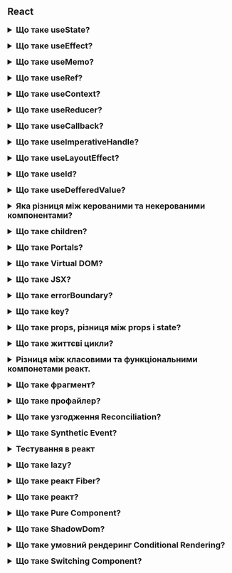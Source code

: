 <h2>React</h2>

<details style="margin-bottom: 15px;">
  <summary style="cursor: pointer; outline: none; font-weight: bold; font-size: 18px;">
    Що таке useState?
  </summary>
  <div style="padding: 10px; font-size: 16px;">
    <p>Це хук, який дозволяє додавати змінну стану до компонента. useState приймає початковий стан і повертає масив із двома елементами</p>
    <pre>const [count, setCount] = useState(0);</pre>
    <ul>
    <li>Поточний стан змінної стану <code>state</code></li>
    <li>Функція, яка використовується для оновлення стану <code>setState</code></li>
    </ul>
    <p><code>setState</code> - приймає тільки один аргумент. Він асинхронний, щоб уникнути зациклення рендерингу. Коли викликаєте setState, React додає змінну стану. Потім реакт рендерить компонент, коли черга змінної стану буде порожньою. setState асинхронний з двох основних причин: для підвищення продуктивності, для забезпечення атомарності(означає, що оновлення стану відбувається як єдина операція). Якщо потрібно синхронно оновлювати стан, використовуйте useReducer. 
    <code>state</code> -  це сутність, яка зберігає динамічні дані компонента React і дозволяє компоненту  відстежувати зміни між рендерами. <code>setState</code> відстежує зміни між рендерами за допомогою черги змін стану. Коли викликаєте <code>setState</code>, реакт додає зміну стану до черги змін стану. Реакт потім рендерить компоненти, коли черга змін стану буде порожня.</p>
  </div>
</details>
<details style="margin-bottom: 15px;">
  <summary style="cursor: pointer; outline: none; font-weight: bold; font-size: 18px;">
    Що таке useEffect?
  </summary>
  <div style="padding: 10px; font-size: 16px;">
    <pre>  
      useEffect(() => {
        // code...
      }, []);
    </pre>
    <p>Це хук, який дозволяє виконувати side effects(побічні ефекти) у функціональних компонентах. </br>Побічні ефекти - це дії, які змінюють середовище, наприклад, таймери, викликання сторонніх бібліотек, запис у базу даних або зміни у DOM. 
    </br>useEffect приймає два аргументи. </br>Перший аргумент - це функція, яка виконується при першому рендері компонента. </br>Другий аргумент - це масив залежностей, які визначаються, коли хук повинен бути викликаний повторно.</br>useEffect є асинхронний з двох основних причин: для підвищення продуктивності, для забезпечення атомарності(означає, що оновлення стану відбувається як єдина операція), якщо потрібно викликати зміни синхронно використовуйте useLayoutEffect.</br>useEffect має два життєвих цикла: монтування(componentDidMount()) та оновлення(componentDidUpdate()). Щоб зробити видалення(componentWillUnmount()) можна використовувати функцію з очисткою, ця функція буде викликана при розмонтуванні компонента.</br>
    <pre>  
      useEffect(() => {
      const intervalId = setInterval(() => {
        setCount(count + 1);
      }, 1000);
      return () => clearInterval(intervalId); // розмонтування
      }, []);
  </pre>
   Зазвичай в useEffect роблять запити до бекенду.
  </p>
  </div>
</details>
<details style="margin-bottom: 15px;">
  <summary style="cursor: pointer; outline: none; font-weight: bold; font-size: 18px;">
    Що таке useMemo?
  </summary>
  <div style="padding: 10px; font-size: 16px;">
  <pre>  const memoizedResult = useMemo(() => {
    const calculation = input * input * input;
    return calculation;
  }, [input]);
  </pre>
    <p>Це хук, який дозволяє зберігати результат обчислення в кеші. </br>Функція обчислення - це функція буде викликатись лише один раз, коли значення стану зміниться.</br> Масив залежностей - P.S. Якщо жодна з залежностей не зміниться, то useMemo поверне, те саме значення, що було в попередньому рендерингу. </br> useMemo синхронний.</br> Різниця між useMemo та memo:
    </br>useMemo - повертає закешований результат обчислення. </br> memo - це компонент реакт, який приймає компонент в якості вхідного значення та повертає закешований компонент, працює гарно у звязці з useCallback.</p>
  </div>
</details>
<details style="margin-bottom: 15px;">
  <summary style="cursor: pointer; outline: none; font-weight: bold; font-size: 18px;">
    Що таке useRef?
  </summary>
  <pre>
    const inputRef = useRef(null);
  </pre>
  <div style="padding: 10px; font-size: 16px;">
    <p>Це хук, який дозволяє створювати та зберігати посилання на обєкт, який залишається не змінним між рендерами. Зміни у useRef не призводять до перерендерингу компонента. </br> useRef повертає обєкт ref з одним атрибутом current, який початково встановлює значення, яке вказали.</br> Основне використання useRef:</br>Зберігання посилань на DOM елементи.</br> Зберігання значення між рендерами без їх впливу на перерендеринг.</br> Зберігання handler(обробників) для DOM подій.</p>
  </div>
</details>
<details style="margin-bottom: 15px;">
  <summary style="cursor: pointer; outline: none; font-weight: bold; font-size: 18px;">
    Що таке useContext?
  </summary>
  <div style="padding: 10px; font-size: 16px;">
    <pre>
      // Create a context for global state
      const ThemeContext = createContext('light');
      const theme = useContext(ThemeContext);
    </pre>
    <p>Це хук, який дозволяє компонентам зручно отримувати доступ до значень, які були передані через контекст у вищих компонентах дерева компонентів. Контекст дозволяє передавати дані глибоко в дерево компонентів без необхідності передачі пропсів через проміжні рівні.</br>Приймає один аргумент - обєкт контексту, який був створений за допомогою React.createContext.</br> Він є синхронним, що означає, що буде повернуто значення контексту в основному потоці.</p>
  </div>
</details>
<details style="margin-bottom: 15px;">
  <summary style="cursor: pointer; outline: none; font-weight: bold; font-size: 18px;">
    Що таке useReducer?
  </summary>
  <div style="padding: 10px; font-size: 16px;">
    <p>Це хук, який дозволяє керувати станом компонента за допомогою функції reducer. </br>Reducer приймає два аргументи:</br> поточний стан і дію(action) і повертає новий стан, а саме два значення.</br> state - поточний стан компонета. </br> dispatch - функція, яка дозволяє виконати дію.</br><pre>dispatch({type: "INCREMENT"})</pre></br>Reducer є чиста функція.</br><pre>const [state, dispatch] = useReducer(reducer, initialState)</pre></br>reducer - це функція редуктора, яка приймає поточний стан і дію, і повертає новий стан.</br>initialState - початковий стан компонента.
  </div>
</details>
<details style="margin-bottom: 15px;">
  <summary style="cursor: pointer; outline: none; font-weight: bold; font-size: 18px;">
    Що таке useCallback?
  </summary>
  <div style="padding: 10px; font-size: 16px;">
    <pre> 
      const memoizedCallback = useCallback(() => {
        console.log("Callback executed!");
      }, []);
    </pre>
    <p>Це хук, який дозволяє кешувати функцію, щоб уникнути повторного створення функції кожного разу, коли компонент рендериться.</br>Приймає два аргументи:</br>функція - яку потрібно кешувати.</br> масив залежностей - динаміні значення, які можуть змінитися і призвести до повторного створення функції.</br>useCallback повертає закешовану функцію та використовується в обробниках подій, де функція може бути викликана неодноразово.</p>
  </div>
</details>
<details style="margin-bottom: 15px;">
  <summary style="cursor: pointer; outline: none; font-weight: bold; font-size: 18px;">
    Що таке useImperativeHandle?
  </summary>
  <div style="padding: 10px; font-size: 16px;">
    <p>Це хук, який дозволяє налаштовувати значення екземпляра, яке надається батьківським компонентам при використанні ref.
    </br>Приймає три аргументи: </br>імя - це імя екземпляру, яке буде надано батьківським компонентам.(ref)</br> функція - createHandle, функція, що повертає значення, які мають бути відкриті для батьківського компонета.</br>масив залежностей - масив, що визначає, коли має бути оновлений хук.
    <pre>  
      useImperativeHandle(ref, () => ({
      focus: () => {
        inputRef.current.focus();
      },
      getValue: () => {
        return value;
      },
      }));
    </pre>
    </p>
  </div>
</details>
<details style="margin-bottom: 15px;">
  <summary style="cursor: pointer; outline: none; font-weight: bold; font-size: 18px;">
    Що таке useLayoutEffect?
  </summary>
  <div style="padding: 10px; font-size: 16px;">
    <p>useLayoutEffect - це хук React, який запускається синхронно до того, як браузер перемальовує екран. Він призначений для обробки побічних ефектів, які вимагають негайних оновлень макета DOM.</br>useLayoutEffect відрізняється від useEffect тим, що він виконується до того, як браузер закінчить обробку всіх DOM-мутацій. Це означає, що будь-які зміни, внесені в DOM в useLayoutEffect, будуть відображені на екрані до того, як браузер почне рендеринг нового стану компоненту.
    </br>useLayoutEffect можна використовувати для виконання таких завдань, як:</br>Вимірювання розмірів DOM-елементів</br>
    Розрахунок позицій DOM-елементів</br>Виконання анімацій або переходів</br>Приймає два аргументи:</br>функція ефекту;</br> масивзалежностей;</p>
    <pre>  
    useLayoutEffect(() => {
    const { height } = ref.current;
    setTooltipHeight(height);
    }, []);
  </pre>
  </div>
</details>
<details style="margin-bottom: 15px;">
  <summary style="cursor: pointer; outline: none; font-weight: bold; font-size: 18px;">
    Що таке useId?
  </summary>
  <div style="padding: 10px; font-size: 16px;">
    <p>useId - це хук React, який генерує унікальні ідентифікатори для компонентів.</br>useId можна використовувати для таких завдань, як:</br>Генерація унікальних ідентифікаторів для елементів форми.</br>Генерація унікальних ідентифікаторів для елементів, які використовуються з анімаціями або переходами. useId Повертає унікальний строковий ідентифікатов.</p>
    <pre>const id = useId();</pre>
  </div>
</details>
<details style="margin-bottom: 15px;">
  <summary style="cursor: pointer; outline: none; font-weight: bold; font-size: 18px;">
    Що таке useDefferedValue?
  </summary>
  <div style="padding: 10px; font-size: 16px;">
    <p>useDefferedValue - це хук React, який дозволяє відкладати оновлення частини UI. Він приймає на вхід значення, яке буде відкладено до наступного рендерингу компонента.</br>useDefferedValue можна використовувати для таких завдань, як:</br>Завантаження даних з мережі</br>Виконання обчислень, які займають багато часу.</br>Важливо зазначити, що useDefferedValue не впливає на продуктивність компонента.Він просто відкладає оновлення частини UI.</p>
 <pre>  
    useDefferedValue(() => {
      return Math.pow(2, 1000);
    });
  </pre>
  </div>
</details>
<details style="margin-bottom: 15px;">
  <summary style="cursor: pointer; outline: none; font-weight: bold; font-size: 18px;">
    Яка різниця між керованими та некерованими компонентами?
  </summary>
  <div style="padding: 10px; font-size: 16px;">
    <p>Керовані та некеровані компоненти - це два типи компонентів React, які відрізняються тим, як вони керують значеннями своїх елементів форми.</br>Керовані компоненти</br>Керовані компоненти використовують хук useState для зберігання значення своїх елементів форми.</br>Це означає, що React контролює значення цих елементів і оновлює їх при зміні стану компонента.</br>Некеровані компоненти.</br>Некеровані компоненти використовують DOM-рефи для отримання значення своїх елементів форми. </br>Це означає, що компонент сам відповідає за зберігання значення своїх елементів і оновлює їх при необхідності.</br>Різниця між керованими та некерованими компонентами.</br>Основна різниця між керованими та некерованими компонентами полягає в тому, хто відповідає за зберігання значення елементів форми. </br>У керованих компонентах React відповідає за зберігання значення елементів форми. </br>У некерованих компонентах сам компонент відповідає за зберігання значення елементів форми.</br>Керовані компоненти.</br>Переваги:</br>Прості у використанні</br>Легко тестувати</br>Недоліки:</br>Можуть призвести до проблем з продуктивністю, якщо значення елементів форми змінюються часто.</br>Некеровані компоненти.</br>Переваги:</br>Можуть бути більш ефективними, ніж керовані компоненти, якщо значення елементів форми змінюються рідко.</br>Недоліки:</br>Більш складні у використанні</br>Труднощі з тестуванням</br>Коли використовувати керовані компоненти?</br>Керовані компоненти слід використовувати в таких випадках:</br>Коли значення елементів форми змінюються часто</br>Коли необхідно, щоб React керував значенням елементів форми</br>Коли використовувати некеровані компоненти?</br>Некеровані компоненти слід використовувати в таких випадках:</br>Коли значення елементів форми змінюються рідко</br>Коли необхідно, щоб компонент сам відповідав за зберігання значення елементів форми</p>
  </div>
</details>
<details style="margin-bottom: 15px;">
  <summary style="cursor: pointer; outline: none; font-weight: bold; font-size: 18px;">
    Що таке children?
  </summary>
  <div style="padding: 10px; font-size: 16px;">
    <p>Children - це спеціальний пропс React, який використовується для передачі в компонент даних, які будуть відображені в якості його потомків. Children вказує на елементи, які розміщені між відкриваючим і закриваючим тегом компонента.</p>
  </div>
</details>
<details style="margin-bottom: 15px;">
  <summary style="cursor: pointer; outline: none; font-weight: bold; font-size: 18px;">
    Що таке Portals?
  </summary>
  <div style="padding: 10px; font-size: 16px;">
    <p>Портали в React - це спеціальні компоненти, які дозволяють рендерити дочірні елементи в DOM-вузол, який знаходиться за межами DOM-ієрархії батьківського компонента.</br>Портали можуть бути корисні в таких випадках:</br>Коли необхідно відобразити компонент, який повинен бути видимий поза батьківським компонентом. Наприклад, компонент, який відображає повідомлення про помилку або підказку.</br>Коли необхідно відобразити компонент, який повинен бути видимий в різних точках DOM. Наприклад, компонент, який відображає меню або панель інструментів.</br>Коли необхідно відобразити компонент, який повинен бути видимий в різних вікнах або вкладках.</p>
  <pre>
  function App() {
    return (
      <div>
        <h1>Hello, world!</h1>
        <Portal>
          <div></div>
        </Portal>
      </div>
    );
  }
  </pre>
  </div>
</details>
<details style="margin-bottom: 15px;">
  <summary style="cursor: pointer; outline: none; font-weight: bold; font-size: 18px;">
    Що таке Virtual DOM?
  </summary>
  <div style="padding: 10px; font-size: 16px;">
    <p>Віртуальний DOM (VDOM) - це концепція програмування, в якій ідеальне або «віртуальне» представлення інтерфейсу користувача зберігається в пам'яті і синхронізується з «настоящим» DOM за допомогою бібліотеки, такої як ReactDOM. Цей процес називається узгодженням.</br>VDOM в React використовується для підвищення продуктивності. Він дозволяє React швидко відстежувати зміни в стані компонента і синхронізувати їх з DOM тільки в разі необхідності.</br>VDOM також дозволяє React підтримувати ієрархію DOM. Це означає, що React може відтворювати дерева компонентів, які складаються з інших компонентів.</br>VDOM реалізований в React за допомогою даних про структуру DOM, які називаються «деревом елементів». Дерево елементів - це об'єкт, який представляє структуру DOM у вигляді дерева.</br>React використовує алгоритм узгодження для порівняння дерева елементів з поточним DOM. Якщо дерева не збігаються, React вносить необхідні зміни в DOM.</p>
  </div>
</details>
<details style="margin-bottom: 15px;">
  <summary style="cursor: pointer; outline: none; font-weight: bold; font-size: 18px;">
    Що таке JSX?
  </summary>
  <div style="padding: 10px; font-size: 16px;">
    <p>JSX - це розширення синтаксису JavaScript, яке дозволяє описувати інтерфейс користувача в стилі HTML. JSX використовується в React для створення компонентів.</br>JSX-код складається з тегів HTML, які можуть містити текст, атрибути і інші JSX-елементи. JSX-код компілюється в звичайний JavaScript, який потім виконується React.</p>
  </div>
</details>
<details style="margin-bottom: 15px;">
  <summary style="cursor: pointer; outline: none; font-weight: bold; font-size: 18px;">
    Що таке errorBoundary?
  </summary>
  <div style="padding: 10px; font-size: 16px;">
    <p>Error Boundary - це класовий компонент React, який відстежує помилки в своїх дочірніх компонентах. Якщо в дочірньому компоненті виникає помилка, Error Boundary відображає запасний UI замість того, щоб показувати білий екран.</br>Error Boundary приймає на вхід один обов'язковий пропс component(компонент, який повинен бути відображений як запасний UI). Цей пропс вказує на компонент, який повинен бути відображений як запасний UI.</br>Використовує метод componentDidCatch(), цей метод викликається, коли в дочірньому компоненті виникає помилка. </br>Метод componentDidCatch() отримує два аргументи: error - інформація про помилку, яка включає стек виклику. errorInfo - інформація про помилку, яка включає стек виклику. Потім огорнути в звичайний компонент <code><ErrorBoundary></ErrorBoundary></code></br>Не працює: з асинхронним кодом, при серверному рендеренгу, в самому Error Boundary</p>
  </div>
</details>
<details style="margin-bottom: 15px;">
  <summary style="cursor: pointer; outline: none; font-weight: bold; font-size: 18px;">
    Що таке key?
  </summary>
  <div style="padding: 10px; font-size: 16px;">
    <p>Ключ (key) - це спеціальний атрибут, який використовується в React для ідентифікації елементів в списках і масивах.
    </br>Ключі допомагають React відстежувати зміни в списках і масивах і синхронізувати їх з DOM тільки в разі необхідності.</br>
    Ключі повинні бути унікальними для кожного елемента в списку або масиві. Вони можуть бути будь-яким типом даних, який можна використовувати як ідентифікатор, наприклад, число, рядок, об'єкт або функція.</br>
    Якщо ключі не вказані, React буде використовувати індекс елемента в списку або масиві в якості ключа. Це може призвести до проблем з продуктивності, оскільки React буде порівнювати індекси елементів в списку або масиві з минулим станом.</p>
  </div>
</details>
<details style="margin-bottom: 15px;">
  <summary style="cursor: pointer; outline: none; font-weight: bold; font-size: 18px;">
    Що таке props, різниця між props і state?
  </summary>
  <div style="padding: 10px; font-size: 16px;">
    <p>Props (англ. properties, властивості) - це дані, які передаються в компонент як параметри. Props передаються з батьківського компонента до дочірнього.</br>State (англ. state, стан) - це дані, які зберігаються всередині компонента. State може бути змінений компонентом самостійно.</br>Основна різниця між props і state полягає в тому, що props передаються в компонент ззовні, а state зберігається всередині компонента.</p>
  </div>
</details>
<details style="margin-bottom: 15px;">
  <summary style="cursor: pointer; outline: none; font-weight: bold; font-size: 18px;">
    Що таке життєві цикли?
  </summary>
  <div style="padding: 10px; font-size: 16px;">
    <p>componentDidMount(): Ця подія відбуваєтся після того, як компонент буде монтований в DOM.</br>
      componentDidUpdate(): Ця подія відбуваються після того, як компонент буде оновлений.</br>
      componentWillUnmount(): Ця подія відбуваєтся перед тим, як компонент буде демонтований з DOM.</p>
  </div>
</details>
<details style="margin-bottom: 15px;">
  <summary style="cursor: pointer; outline: none; font-weight: bold; font-size: 18px;">
    Різниця між класовими та функціональними компонетами реакт.
  </summary>
  <div style="padding: 10px; font-size: 16px;">
    <p>1. Синтаксис; </br>2. Функціональність - класові мають доступ до цих методів життєвого циклу, а функціональність до деяких. </br>3. Оптимізація - класові компонети можуть бути менш ефективними, ніж функціональні, оскільки вони створюють екземпляр класу при кожному рендерингу. Функціональні є навпаки функціями, які можуть бути повторно використанні без створення нових екземплярів.</p>
  </div>
</details>
<details style="margin-bottom: 15px;">
  <summary style="cursor: pointer; outline: none; font-weight: bold; font-size: 18px;">
    Що таке фрагмент?
  </summary>
  <div style="padding: 10px; font-size: 16px;">
    <p>Фрагмент (англ. Fragment) - це компонент React, який не відображає в DOM жодного елемента. Фрагменти використовуються для об'єднання декількох елементів в один.</br>Фрагменти оголошуються за допомогою тегу <code><React.Fragment></code>. Фрагменти можуть містити будь-який JSX-код, включаючи теги, атрибути, текст і інші фрагменти.</p>
  </div>
</details>
<details style="margin-bottom: 15px;">
  <summary style="cursor: pointer; outline: none; font-weight: bold; font-size: 18px;">
    Що таке профайлер?
  </summary>
  <div style="padding: 10px; font-size: 16px;">
    <p>Профайлер в React - це інструмент, який дозволяє відстежувати продуктивність React-додатків. Профайлер може допомогти вам визначити, які частини вашого додатка займають найбільше часу для рендерингу.</br>Профайлер React доступний у двох варіантах:</br>Стандартний профайлер: Цей профайлер є частиною пакету React. Його можна використовувати для відстеження продуктивності додатка в режимі розробки.</br>Профайлер React DevTools: Цей профайлер є частиною набору інструментів React DevTools. Його можна використовувати для відстеження продуктивності додатка в режимі розробки та в режимі випуску.
    </br>Профайлер React збирає наступні дані про продуктивність:</br>
    Час рендерингу: Час, який потрібен для рендерингу кожного компонента.</br>
    Кількість рендерів: Кількість разів, коли кожен компонент був відрендерован.</br>
    Кількість об'єктів: Кількість об'єктів, створених React.</br>
    Кількість об'єктів, які були видалені.</p>
  </div>
</details>
<details style="margin-bottom: 15px;">
  <summary style="cursor: pointer; outline: none; font-weight: bold; font-size: 18px;">
    Що таке узгодження Reconciliation?
  </summary>
  <div style="padding: 10px; font-size: 16px;">
    <p>Узгодження (англ. reconciliation) - це процес, який React використовує для синхронізації DOM з станом компонентів. Узгодження відбувається кожного разу, коли компонент рендерується або оновлюється.Узгодження складається з наступних етапів:
    </br>Порівняння: React порівнює попередній і новий стан компонента.</br>Ідентифікація змін: React визначає, які елементи в DOM потрібно змінити.</br>Внесення змін: React вносить необхідні зміни в DOM. </br>Для прикладу використовується в віртуальному домі React.</p>
  </div>
</details>
<details style="margin-bottom: 15px;">
  <summary style="cursor: pointer; outline: none; font-weight: bold; font-size: 18px;">
    Що таке Synthetic Event?
  </summary>
  <div style="padding: 10px; font-size: 16px;">
    <p>Synthetic Event - це обгортка навколо нативної події браузера. Вона має той же інтерфейс, що і нативна подія, включаючи методи stopPropagation() та preventDefault() . Ця обгортка допомагає подіям працювати однаково у всіх браузерах.
    </br>Synthetic Event використовується в React для обробки подій. Коли компонент отримує подію, React створює об'єкт Synthetic Event і передає її компоненту. Компонент може використовувати об'єкт Synthetic Event для отримання інформації про подію, наприклад, про тип події, про те, який елемент її викликав і про те, які координати миші або сенсорного екрану були при натисканні.</p>
  </div>
</details>
<details style="margin-bottom: 15px;">
  <summary style="cursor: pointer; outline: none; font-weight: bold; font-size: 18px;">
    Тестування в реакт
  </summary>
  <div style="padding: 10px; font-size: 16px;">
    <p>Використовують фрейворк Jest або бібліотеку Enzyme.</br> 
    Методи в Jest.</br> 
    test або it - виконується для тестових кейсів.</br> 
    expect - для оголошення очікуваного результату.</br>
    матчери - методи, які використовує expect для порівняння значень.</br>
    beforeEach та afterEach - використовуються для виконання коду.</br>
    beforeAll та afterAll - використовується для виконання до і після усіх тестів.</br>
    describe - групує тести в окремий блок, дозволяючи використовувати beforeEach, afterEach, beforeAll, afterAll.</br>
    to be - метчери для порівняння значень у тестах.</br>
    toThrow - перевірка на викидання винятку.
    </p>
  </div>
</details>
<details style="margin-bottom: 15px;">
  <summary style="cursor: pointer; outline: none; font-weight: bold; font-size: 18px;">
    Що таке lazy?
  </summary>
  <div style="padding: 10px; font-size: 16px;">
    <p>В React lazy - це функція, яка повертає Promise, який при вирішенні повертає модуль з default-експортом, який містить React-компонент. Lazy-компоненти можна використовувати для відкладеного завантаження компонентів, які не потрібні користувачеві на початку завантаження сторінки.</br>Lazy-компоненти можна використовувати для відкладеного завантаження таких компонентів:</br>Компоненти, які відображаються тільки в певних умовах, наприклад, тільки якщо користувач ввів певне значення.</br>Компоненти, які є великими або складними, наприклад, компоненти, які відображають велику кількість даних або які використовують багато ресурсів.</br>Компоненти, які є зовнішніми, наприклад, компоненти, які отримані з сторонньої бібліотеки.</br>Щоб використовувати lazy компонент, ви повинні обернути його в компонент Suspense. Компонент Suspense буде відображати заміщаючий вміст, поки компонент не буде завантажено.</br>Fallback використовується з компонентами Suspense, які дозволяють ліниво завантажувати компоненти. Компонент Suspense буде відображати fallback, поки компонент не буде завантажено. Як тільки компонент буде завантажено, він буде відображатись замість fallback.</p>
    <pre>
      const OtherComponent = lazy(() => import('./OtherComponent'));

      const App = () => {
        return (
          <div>
            <Suspense fallback={<div>Завантаження...</div>}>
              <OtherComponent />
            </Suspense>
          </div>
        );
      };

  </pre>
  </div>
</details>
<details style="margin-bottom: 15px;">
  <summary style="cursor: pointer; outline: none; font-weight: bold; font-size: 18px;">
    Що таке реакт Fiber?
  </summary>
  <div style="padding: 10px; font-size: 16px;">
    <p>Fiber -це нова архітектура реакт, яка була введена в React 16. Fiber дозволяє React рендерити інтерфейс користувача більш ефективно та з меншою затримкою.</br>
    Fiber складається з двох фаз:</br>
    Фаза порівнянь</br>
    Фаза рендерингу</br>
    Fiber має кілька переваг перед попередньою архітекторою реакт:</br>
    Покращена продуктивність</br>
    Зменшена затримка</br>
    Більша гнучкість </p>
  </div>
</details>
<details style="margin-bottom: 15px;">
  <summary style="cursor: pointer; outline: none; font-weight: bold; font-size: 18px;">
    Що таке реакт?
  </summary>
  <div style="padding: 10px; font-size: 16px;">
    <p>Реакт - це бібліотека для створення інтерфейсів користувача. Реакт використовує декларативний підхід до програмування і базується на компонентах, які є відновлюваними та повторно використовуваними елементами інтерфейсу.</p>
  </div>
</details>
<details style="margin-bottom: 15px;">
  <summary style="cursor: pointer; outline: none; font-weight: bold; font-size: 18px;">
    Що таке Pure Component?
  </summary>
  <div style="padding: 10px; font-size: 16px;">
    <p>Це компонет, який завжди рендерить однаковий результат при одних і тих же значеннях пропсів. Маємо огорнути в memo для того, щоб не було лишнього рендерингу.</p>
  </div>
</details>
<details style="margin-bottom: 15px;">
  <summary style="cursor: pointer; outline: none; font-weight: bold; font-size: 18px;">
    Що таке ShadowDom?
  </summary>
  <div style="padding: 10px; font-size: 16px;">
    <p>Це технологія, яка дозволяє ізолювати та інкапсолювати частини DOM від решти документа. Зазвичай, коли ви створюєте сторінку веб-сайту, всі стилі та скрипти,які ви використовуєте, мають глобальний доступ до елементів DOM.</br> 
    Shadow DOM вирішує цю проблему, дозволяючи створювати ізольовані компоненти з їх власними стилями та скриптами, які не впливають на решту сторінки</p>
  </div>
</details>
<details style="margin-bottom: 15px;">
  <summary style="cursor: pointer; outline: none; font-weight: bold; font-size: 18px;">
    Що таке умовний рендеринг Conditional Rendering?
  </summary>
  <div style="padding: 10px; font-size: 16px;">
    <p>Умовний рендеринг - це техніка, яка дозволяє відобразити або приховати елементи користувацького інтерфейсу залежно від значення змінної або виразу.</br> 
    У React умовний рендеринг можна реалізувати за допомогою наступних методів:</br> 
    Умовні оператори: Умовні оператори, такі як if і else, можуть використовуватися для перевірки умови і відображення потрібного фрагмента інтерфейсу користувача.</br> 
    Логічні оператори: Логічні оператори, такі як &&, ||, і !, можуть використовуватися для створення складніших умов.</br> 
    Числа: Значення 0 вважається false, а будь-яке інше значення вважається true.</br> 
    Порожні масиви: Порожній масив вважається false, а будь-який інший масив вважається true.</br> 
    Порожні об'єкти: Порожній об'єкт вважається false, а будь-який інший об'єкт вважається true.</p>
  </div>
</details>
<details style="margin-bottom: 15px;">
  <summary style="cursor: pointer; outline: none; font-weight: bold; font-size: 18px;">
    Що таке Switching Component?
  </summary>
  <div style="padding: 10px; font-size: 16px;">
    <p>Це компонент, який дозволяє відобразити один із кількох компонентів залежно від значення змінної або виразу. Реалізується за допомогою <code>switch</code>.</p>
  </div>
</details>
